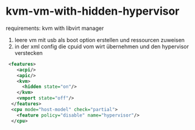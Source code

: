 # kvm-vm-with-hidden-hypervisor

requirements: kvm with libvirt manager

1. leere vm mit usb als boot option erstellen und ressourcen zuweisen
2. in der xml config die cpuid vom wirt übernehmen und den hypervisor verstecken
```xml
 <features>
    <acpi/>
    <apic/>
    <kvm>
      <hidden state="on"/>
    </kvm>
    <vmport state="off"/>
  </features>
  <cpu mode="host-model" check="partial">
    <feature policy="disable" name="hypervisor"/>
  </cpu>
